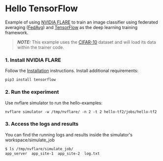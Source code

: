 # Hello TensorFlow

Example of using [NVIDIA FLARE](https://nvflare.readthedocs.io/en/main/index.html) to train an image classifier using federated averaging ([FedAvg]([FedAvg](https://arxiv.org/abs/1602.05629))) and [TensorFlow](https://tensorflow.org/) as the deep learning training framework.

> **_NOTE:_** This example uses the [CIFAR-10](https://www.cs.toronto.edu/~kriz/cifar.html) dataset and will load its data within the trainer code.

### 1. Install NVIDIA FLARE

Follow the [Installation](https://nvflare.readthedocs.io/en/main/quickstart.html) instructions.
Install additional requirements:

```
pip3 install tensorflow
```

### 2. Run the experiment

Use nvflare simulator to run the hello-examples:

```
nvflare simulator -w /tmp/nvflare/ -n 2 -t 2 hello-tf2/jobs/hello-tf2
```

### 3. Access the logs and results

You can find the running logs and results inside the simulator's workspace/simulate_job

```bash
$ ls /tmp/nvflare/simulate_job/
app_server  app_site-1  app_site-2  log.txt

```
